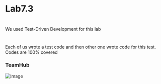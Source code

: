 # Lab7.3
#
We used Test-Driven Development for this lab
#
Each of us wrote a test code and then other one wrote code for this test. Codes are 100% covered
### TeamHub
![image](https://user-images.githubusercontent.com/54356826/76978044-dc1d0680-693e-11ea-946e-0eca196b891b.png)
